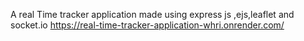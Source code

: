  A real Time tracker application made using express js ,ejs,leaflet and socket.io
 https://real-time-tracker-application-whri.onrender.com/
